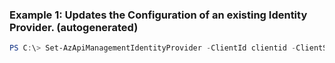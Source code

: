### Example 1: Updates the Configuration of an existing Identity Provider. (autogenerated)
```powershell
PS C:\> Set-AzApiManagementIdentityProvider -ClientId clientid -ClientSecret updatedSecret -Context $apimContext -PassThru  -Type Facebook
```

